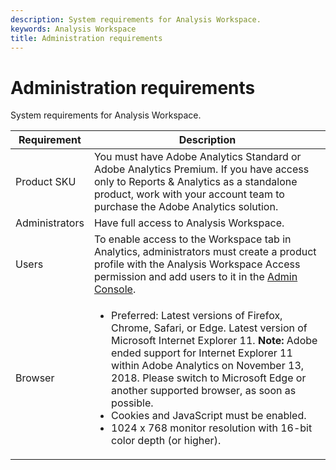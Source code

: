 ```yaml
---
description: System requirements for Analysis Workspace.
keywords: Analysis Workspace
title: Administration requirements
---
```


# Administration requirements

System requirements for Analysis Workspace.

| Requirement | Description |
|--- |--- |
|Product SKU|You must have Adobe Analytics Standard or Adobe Analytics Premium. If you have access only to Reports & Analytics as a standalone product, work with your account team to purchase the Adobe Analytics solution.|
|Administrators|Have full access to Analysis Workspace.|
|Users|To enable access to the Workspace tab in Analytics, administrators must create a product profile with the Analysis Workspace Access permission and add users to it in the [Admin Console](https://docs.adobe.com/content/help/en/analytics/admin/admin-console/permissions/product-profile.html).|
|Browser|<ul><li>Preferred: Latest versions of Firefox, Chrome, Safari, or Edge. Latest version of Microsoft Internet Explorer 11. **Note:**  Adobe ended support for Internet Explorer 11 within Adobe Analytics on November 13, 2018. Please switch to Microsoft Edge or another supported browser, as soon as possible.</li><li>Cookies and JavaScript must be enabled.</li><li>1024 x 768 monitor resolution with 16-bit color depth (or higher).</li></ul>|
